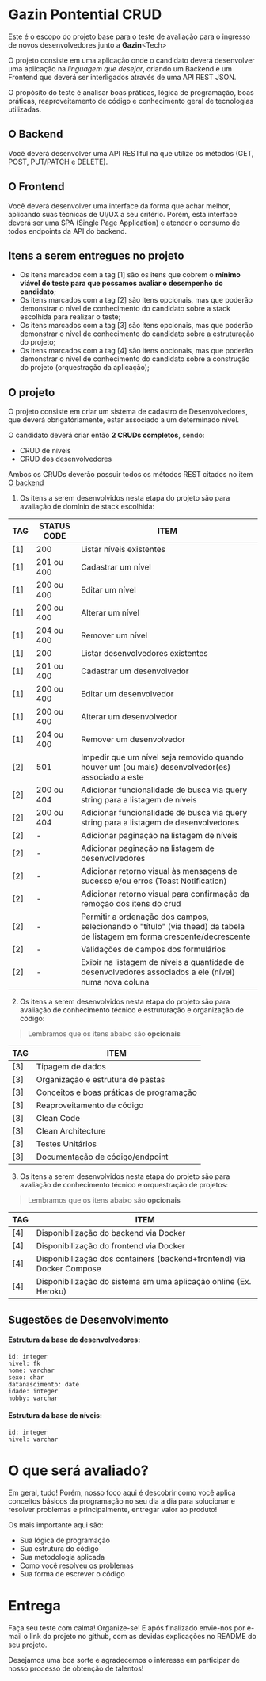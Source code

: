 # Gazin Pontential CRUD
Este é o escopo do projeto base para o teste de avaliação para o ingresso de novos desenvolvedores junto a **Gazin**\<Tech>

O projeto consiste em uma aplicação onde o candidato deverá desenvolver uma aplicação na *linguagem que desejar*, criando um Backend e um Frontend  que deverá ser interligados através de uma API REST JSON.
  
O propósito do teste é analisar boas práticas, lógica de programação, boas práticas, reaproveitamento de código e conhecimento geral de tecnologias utilizadas.

## O Backend
Você deverá desenvolver uma API RESTful na que utilize os métodos (​GET​, ​POST​, ​PUT/PATCH​ e ​DELETE​).

## O Frontend
Você deverá desenvolver uma interface da forma que achar melhor, aplicando suas técnicas de UI/UX a seu critério. Porém, esta interface deverá ser uma SPA (Single Page Application) e atender o consumo de todos endpoints da API do backend.

## Itens a serem entregues no projeto
* Os itens marcados com a tag [1] são os itens que cobrem o __mínimo viável do teste para que possamos avaliar o desempenho do candidato__;
* Os itens marcados com a tag [2] são itens opcionais, mas que poderão demonstrar o nível de conhecimento do candidato sobre a stack escolhida para realizar o teste;
* Os itens marcados com a tag [3] são itens opcionais, mas que poderão demonstrar o nível de conhecimento do candidato sobre a estruturação do projeto;
* Os itens marcados com a tag [4] são itens opcionais, mas que poderão demonstrar o nível de conhecimento do candidato sobre a construção do projeto (orquestração da aplicação);

## O projeto
O projeto consiste em criar um sistema de cadastro de Desenvolvedores, que deverá obrigatóriamente, estar associado a um determinado nível. 

O candidato deverá criar então **2 CRUDs completos**, sendo:



* CRUD de níveis
* CRUD dos desenvolvedores

Ambos os CRUDs deverão possuir todos os métodos REST citados no item [O backend](https://github.com/dmsysop/gazin-potencial-crud/blob/main/README.md#o-backend)

1. Os itens a serem desenvolvidos nesta etapa do projeto são para avaliação de domínio de stack escolhida:

TAG | STATUS CODE | ITEM
--- | ----------- | ------------
[1] | 200 | Listar níveis existentes
[1] | 201 ou 400 | Cadastrar um nível
[1] | 200 ou 400 | Editar um nível
[1] | 200 ou 400 | Alterar um nível
[1] | 204 ou 400 | Remover um nível
[1] | 200 | Listar desenvolvedores existentes
[1] | 201 ou 400 | Cadastrar um desenvolvedor
[1] | 200 ou 400 | Editar um desenvolvedor
[1] | 200 ou 400 | Alterar um desenvolvedor
[1] | 204 ou 400 | Remover um desenvolvedor
[2] | 501 | Impedir que um nível seja removido quando houver um (ou mais) desenvolvedor(es) associado a este
[2] | 200 ou 404 | Adicionar funcionalidade de busca via query string para a listagem de níveis
[2] | 200 ou 404 | Adicionar funcionalidade de busca via query string para a listagem de desenvolvedores
[2] | - | Adicionar paginação na listagem de níveis
[2] | - | Adicionar paginação na listagem de desenvolvedores
[2] | - | Adicionar retorno visual às mensagens de sucesso e/ou erros (Toast Notification)
[2] | - | Adicionar retorno visual para confirmação da remoção dos itens do crud
[2] | - | Permitir a ordenação dos campos, selecionando o "título" (via thead) da tabela de listagem em forma crescente/decrescente
[2] | - | Validações de campos dos formulários
[2] | - | Exibir na listagem de níveis a quantidade de desenvolvedores associados a ele (nível) numa nova coluna


2. Os itens a serem desenvolvidos nesta etapa do projeto são para avaliação de conhecimento técnico e estruturação e organização de código:
> Lembramos que os itens abaixo são __opcionais__

TAG | ITEM
--- | ------------
[3] |  Tipagem de dados
[3] |  Organização e estrutura de pastas
[3] |  Conceitos e boas práticas de programação
[3] |  Reaproveitamento de código
[3] |  Clean Code
[3] |  Clean Architecture
[3] |  Testes Unitários
[3] |  Documentação de código/endpoint


3. Os itens a serem desenvolvidos nesta etapa do projeto são para avaliação de conhecimento técnico e orquestração de projetos:
> Lembramos que os itens abaixo são __opcionais__

TAG | ITEM
--- | ------------
[4] | Disponibilização do backend via Docker
[4] | Disponibilização do frontend via Docker
[4] | Disponibilização dos containers (backend+frontend) via Docker Compose
[4] | Disponibilização do sistema em uma aplicação online (Ex. Heroku)


## Sugestões de Desenvolvimento

#### Estrutura da base de desenvolvedores:
```
id: integer
nivel: fk
nome: varchar
sexo: char
datanascimento: date
idade: integer
hobby: varchar
```

#### Estrutura da base de níveis:
```
id: integer
nivel: varchar
```

# O que será avaliado?
Em geral, tudo! Porém, nosso foco aqui é descobrir como você aplica conceitos básicos da programação no seu dia a dia para solucionar e resolver problemas e principalmente, entregar valor ao produto!

Os mais importante aqui são:

- Sua lógica de programação
- Sua estrutura do código
- Sua metodologia aplicada
- Como você resolveu os problemas
- Sua forma de escrever o código


# Entrega
Faça seu teste com calma! Organize-se! E após finalizado envie-nos por e-mail o link do projeto no github, com as devidas explicações no README do seu projeto.

Desejamos uma boa sorte e agradecemos o interesse em participar de nosso processo de obtenção de talentos!
